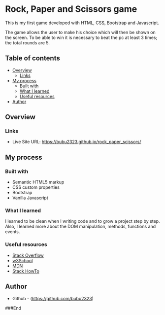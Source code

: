 # Rock, Paper and Scissors game 

This is my first game developed with HTML, CSS, Bootstrap and Javascript.

The game allows the user to make his choice which will then be shown on the screen. To be able to win it is necessary to beat the pc at least 3 times; the total rounds are 5.

## Table of contents

- [Overview](#overview)
  - [Links](#links)
- [My process](#my-process)
  - [Built with](#built-with)
  - [What I learned](#what-i-learned)
  - [Useful resources](#useful-resources)
- [Author](#author)

## Overview

### Links

- Live Site URL: https://bubu2323.github.io/rock_paper_scissors/

## My process

### Built with

- Semantic HTML5 markup
- CSS custom properties
- Bootstrap
- Vanilla Javascript

### What I learned

I learned to be clean when I writing code and to grow a project step by step.
Also, I learned more about the DOM manipulation, methods, functions and events.

### Useful resources

- [Stack Overflow](https://stackoverflow.com/)
- [w3School](https://www.w3schools.com/)
- [MDN](https://developer.mozilla.org/)
- [Stack HowTo](https://stackhowto.com/)

## Author

- Github - (https://github.com/bubu2323)


###End


